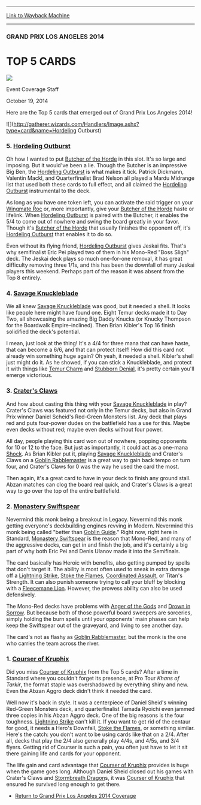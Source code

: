 
---
[Link to Wayback Machine](https://web.archive.org/web/20141022014502/http://magic.wizards.com/en/events/coverage/gpla14/top5cards)

[_metadata_:description]:- "Here are the Top 5 cards that emerged out of Grand Prix Los Angeles 2014!"
[_metadata_:generator]:- "Drupal 7 (http://drupal.org)"
[_metadata_:node]:- "289196"
[_metadata_:publish_date]:- "2014-10-19"
[_metadata_:source]:- "div-main"
[_metadata_:title]:- "TOP 5 CARDS"
[_metadata_:wayback_capture_timestamp]:- "2014-10-22 01:45:02"
[_metadata_:wayback_raw_url]:- "https://web.archive.org/web/20141022014502id_/http://magic.wizards.com/en/events/coverage/gpla14/top5cards"
[_metadata_:wayback_url]:- "http://magic.wizards.com/en/events/coverage/gpla14/top5cards"
---





### GRAND PRIX LOS ANGELES 2014


TOP 5 CARDS
===========



![](https://media.magic.wizards.com/styles/auth_small/public/images/person/authorpic_EventCoverageStaff.jpg)

Event Coverage Staff




October 19, 2014
 










Here are the Top 5 cards that emerged out of Grand Prix Los Angeles 2014!


![](http://gatherer.wizards.com/Handlers/Image.ashx?type=card&name=Hordeling Outburst)



### 5. [Hordeling Outburst](http://gatherer.wizards.com/Pages/Card/Details.aspx?name=Hordeling+Outburst)


Oh how I wanted to put [Butcher of the Horde](http://gatherer.wizards.com/Pages/Card/Details.aspx?name=Butcher+of+the+Horde) in this slot. It's so large and imposing. But it would've been a lie. Though the Butcher is an impressive Big Ben, the [Hordeling Outburst](http://gatherer.wizards.com/Pages/Card/Details.aspx?name=Hordeling+Outburst) is what makes it tick. Patrick Dickmann, Valentin Mackl, and Quarterfinalist Brad Nelson all played a Mardu Midrange list that used both these cards to full effect, and all claimed the [Hordeling Outburst](http://gatherer.wizards.com/Pages/Card/Details.aspx?name=Hordeling+Outburst) instrumental to the deck.


As long as you have one token left, you can activate the raid trigger on your [Wingmate Roc](http://gatherer.wizards.com/Pages/Card/Details.aspx?name=Wingmate+Roc) or, more importantly, give your [Butcher of the Horde](http://gatherer.wizards.com/Pages/Card/Details.aspx?name=Butcher+of+the+Horde) haste or lifelink. When [Hordeling Outburst](http://gatherer.wizards.com/Pages/Card/Details.aspx?name=Hordeling+Outburst) is paired with the Butcher, it enables the 5/4 to come out of nowhere and swing the board greatly in your favor. Though it's [Butcher of the Horde](http://gatherer.wizards.com/Pages/Card/Details.aspx?name=Butcher+of+the+Horde) that usually finishes the opponent off, it's [Hordeling Outburst](http://gatherer.wizards.com/Pages/Card/Details.aspx?name=Hordeling+Outburst) that enables it to do so.


Even without its flying friend, [Hordeling Outburst](http://gatherer.wizards.com/Pages/Card/Details.aspx?name=Hordeling+Outburst) gives Jeskai fits. That's why semifinalist Eric Pei played two of them in his Mono-Red "Boss Sligh" deck. The Jeskai deck plays so much one-for-one removal, it has great difficulty removing three 1/1s, and this has been the downfall of many Jeskai players this weekend. Perhaps part of the reason it was absent from the Top 8 entirely.






  




### 4. [Savage Knuckleblade](http://gatherer.wizards.com/Pages/Card/Details.aspx?name=Savage+Knuckleblade)


We all knew [Savage Knuckleblade](http://gatherer.wizards.com/Pages/Card/Details.aspx?name=Savage+Knuckleblade) was good, but it needed a shell. It looks like people here might have found one. Eight Temur decks made it to Day Two, all showcasing the amazing Big Daddy Knucks (or Knucky Thompson for the Boardwalk Empire–inclined). Then Brian Kibler's Top 16 finish solidified the deck's potential.


I mean, just look at the thing! It's a 4/4 for three mana that can have haste, that can become a 6/6, and that can protect itself! How did this card not already win something huge again? Oh yeah, it needed a shell. Kibler's shell just might do it. As he showed, if you can stick a Knuckleblade, and protect it with things like [Temur Charm](http://gatherer.wizards.com/Pages/Card/Details.aspx?name=Temur+Charm) and [Stubborn Denial](http://gatherer.wizards.com/Pages/Card/Details.aspx?name=Stubborn+Denial), it's pretty certain you'll emerge victorious.






  




### 3. [Crater's Claws](http://gatherer.wizards.com/Pages/Card/Details.aspx?name=Crater%27s+Claws)


And how about casting this thing with your [Savage Knuckleblade](http://gatherer.wizards.com/Pages/Card/Details.aspx?name=Savage+Knuckleblade) in play? Crater's Claws was featured not only in the Temur decks, but also in Grand Prix winner Daniel Scheid's Red-Green Monsters list. Any deck that plays red and puts four-power dudes on the battlefield has a use for this. Maybe even decks without red; maybe even decks without four power.


All day, people playing this card won out of nowhere, popping opponents for 10 or 12 to the face. But just as importantly, it could act as a one-mana [Shock](http://gatherer.wizards.com/Pages/Card/Details.aspx?name=Shock). As Brian Kibler put it, playing [Savage Knuckleblade](http://gatherer.wizards.com/Pages/Card/Details.aspx?name=Savage+Knuckleblade) and Crater's Claws on a [Goblin Rabblemaster](http://gatherer.wizards.com/Pages/Card/Details.aspx?name=Goblin+Rabblemaster) is a great way to gain back tempo on turn four, and Crater's Claws for 0 was the way he used the card the most.


Then again, it's a great card to have in your deck to finish any ground stall. Abzan matches can clog the board real quick, and Crater's Claws is a great way to go over the top of the entire battlefield.






  




### 2. [Monastery Swiftspear](http://gatherer.wizards.com/Pages/Card/Details.aspx?name=Monastery+Swiftspear)


Nevermind this monk being a breakout in Legacy. Nevermind this monk getting everyone's deckbuilding engines revving in Modern. Nevermind this monk being called "better than [Goblin Guide](http://gatherer.wizards.com/Pages/Card/Details.aspx?name=Goblin+Guide)." Right now, right here in Standard, [Monastery Swiftspear](http://gatherer.wizards.com/Pages/Card/Details.aspx?name=Monastery+Swiftspear) is the reason that Mono-Red, and many of the aggressive decks, can get in and finish the job, and it's certainly a big part of why both Eric Pei and Denis Ulanov made it into the Semifinals.


The card basically has Heroic with benefits, also getting pumped by spells that don't target it. The ability is most often used to sneak in extra damage off a [Lightning Strike](http://gatherer.wizards.com/Pages/Card/Details.aspx?name=Lightning+Strike), [Stoke the Flames](http://gatherer.wizards.com/Pages/Card/Details.aspx?name=Stoke+the+Flames), [Coordinated Assault](http://gatherer.wizards.com/Pages/Card/Details.aspx?name=Coordinated+Assault), or Titan's Strength. It can also punish someone trying to call your bluff by blocking with a [Fleecemane Lion](http://gatherer.wizards.com/Pages/Card/Details.aspx?name=Fleecemane+Lion). However, the prowess ability can also be used defensively.


The Mono-Red decks have problems with [Anger of the Gods](http://gatherer.wizards.com/Pages/Card/Details.aspx?name=Anger+of+the+Gods) and [Drown in Sorrow](http://gatherer.wizards.com/Pages/Card/Details.aspx?name=Drown+in+Sorrow). But because both of those powerful board sweepers are sorceries, simply holding the burn spells until your opponents' main phases can help keep the Swiftspear out of the graveyard, and living to see another day.


The card's not as flashy as [Goblin Rabblemaster](http://gatherer.wizards.com/Pages/Card/Details.aspx?name=Goblin+Rabblemaster), but the monk is the one who carries the team across the river.






  




### 1. [Courser of Kruphix](http://gatherer.wizards.com/Pages/Card/Details.aspx?name=Courser+of+Kruphix)


Did you miss [Courser of Kruphix](http://gatherer.wizards.com/Pages/Card/Details.aspx?name=Courser+of+Kruphix) from the Top 5 cards? After a time in Standard where you couldn't forget its presence, at Pro Tour *Khans of Tarkir*, the format staple was overshadowed by everything shiny and new. Even the Abzan Aggro deck didn't think it needed the card.


Well now it's back in style. It was a centerpiece of Daniel Sheid's winning Red-Green Monsters deck, and quarterfinalist Tamada Ryoichi even jammed three copies in his Abzan Aggro deck. One of the big reasons is the four toughness. [Lightning Strike](http://gatherer.wizards.com/Pages/Card/Details.aspx?name=Lightning+Strike) can't kill it. If you want to get rid of the centaur for good, it needs a Hero's Downfall, [Stoke the Flames](http://gatherer.wizards.com/Pages/Card/Details.aspx?name=Stoke+the+Flames), or something similar. Here's the catch: you don't want to be using cards like that on a 2/4. After all, decks that play the 2/4 also generally play 4/4s, and 4/5s, and 3/4 flyers. Getting rid of Courser is such a pain, you often just have to let it sit there gaining life and cards for your opponent.


The life gain and card advantage that [Courser of Kruphix](http://gatherer.wizards.com/Pages/Card/Details.aspx?name=Courser+of+Kruphix) provides is huge when the game goes long. Although Daniel Sheid closed out his games with Crater's Claws and [Stormbreath Dragon](http://gatherer.wizards.com/Pages/Card/Details.aspx?name=Stormbreath+Dragon)s, it was [Courser of Kruphix](http://gatherer.wizards.com/Pages/Card/Details.aspx?name=Courser+of+Kruphix) that ensured he survived long enough to get there.







* [Return to Grand Prix Los Angeles 2014 Coverage](http://magic.wizards.com/en/events/coverage/gpla14)








 
 




  







